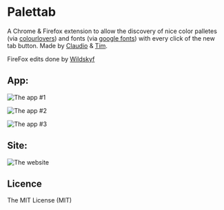 # Palettab

A Chrome & Firefox extension to allow the discovery of nice color palletes (via [colourlovers](http://www.colourlovers.com/)) and fonts (via [google fonts](https://www.google.com/fonts)) with every click of the new tab button. Made by [Claudio](https://twitter.com/claudioguglieri) & [Tim](https://twitter.com/twholman).

FireFox edits done by [Wildskyf](https://github.com/tholman/palettab/pull/9/)

## App:

![The app #1](http://i.imgur.com/f0kIVCu.png)

![The app #2](http://i.imgur.com/axjCGVv.png)

![The app #3](http://i.imgur.com/shI5uuc.png)

## Site:

![The website](http://i.imgur.com/ulBvFem.png])

## Licence

The MIT License (MIT)
